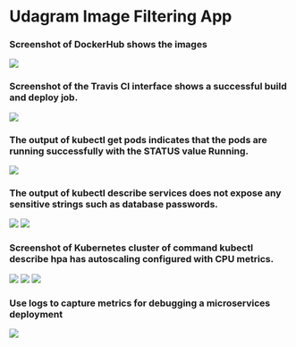 # Udagram Image Filtering App

### Screenshot of DockerHub shows the images
![](https://i.ibb.co/PDtdb3p/Screen-Shot-2020-11-09-at-1-38-13-PM.png)

### Screenshot of the Travis CI interface shows a successful build and deploy job.
![](https://i.ibb.co/CtkWhQ4/Screen-Shot-2020-11-09-at-2-23-51-PM.png)

### The output of kubectl get pods indicates that the pods are running successfully with the STATUS value Running.

![](https://i.ibb.co/X2Lv13Q/Screen-Shot-2020-11-09-at-1-54-40-PM.png)

### The output of kubectl describe services does not expose any sensitive strings such as database passwords.

![](https://i.ibb.co/Ky30rX0/Screen-Shot-2020-11-09-at-1-55-25-PM.png)
![](https://i.ibb.co/bjVC7nL/Screen-Shot-2020-11-09-at-1-55-38-PM.png)


### Screenshot of Kubernetes cluster of command kubectl describe hpa has autoscaling configured with CPU metrics.
![](https://i.ibb.co/zmB0HSd/Screen-Shot-2020-11-09-at-2-04-13-PM.png)
![](https://i.ibb.co/zXry711/Screen-Shot-2020-11-09-at-2-04-24-PM.png)
![](https://i.ibb.co/HnVQNMF/Screen-Shot-2020-11-09-at-2-04-32-PM.png)

### Use logs to capture metrics for debugging a microservices deployment
![](https://i.ibb.co/LN3nsz2/Screen-Shot-2020-11-09-at-2-21-14-PM.png)
